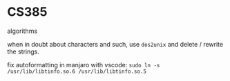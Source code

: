 # CS385

algorithms

when in doubt about characters and such, use `dos2unix` and delete / rewrite the strings.

fix autoformatting in manjaro with vscode: `sudo ln -s /usr/lib/libtinfo.so.6 /usr/lib/libtinfo.so.5`

